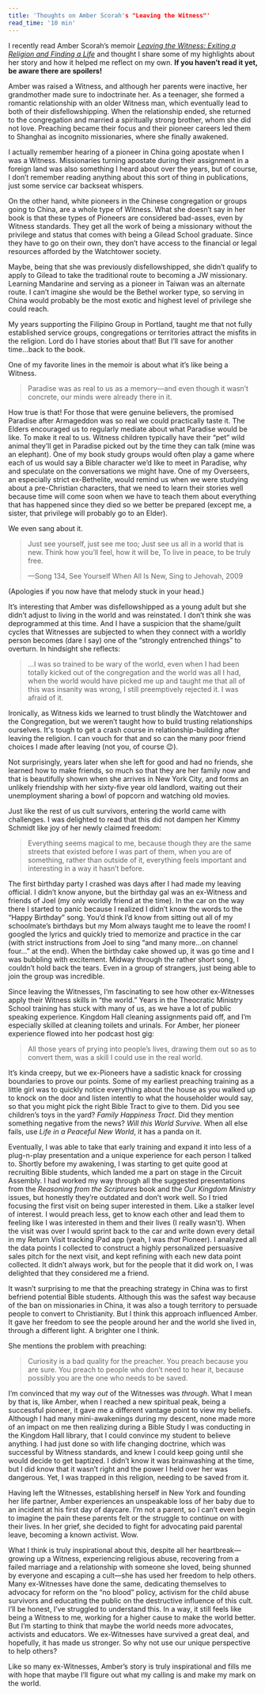 ```yaml
---
title: 'Thoughts on Amber Scorah's "Leaving the Witness"'
read_time: '10 min'
---
```


I recently read Amber Scorah’s memoir [*Leaving the Witness: Exiting a Religion and Finding a Life*](https://a.co/2DpMFkn) and thought I share some of my highlights about her story and how it helped me reflect on my own. **If you haven’t read it yet, be aware there are spoilers!**

Amber was raised a Witness, and although her parents were inactive, her grandmother made sure to indoctrinate her. As a teenager, she formed a romantic relationship with an older Witness man, which eventually lead to both of their disfellowshipping. When the relationship ended, she returned to the congregation and married a spiritually strong brother, whom she did not love. Preaching became their focus and their pioneer careers led them to Shanghai as incognito missionaries, where she finally awakened.

I actually remember hearing of a pioneer in China going apostate when I was a Witness. Missionaries turning apostate during their assignment in a foreign land was also something I heard about over the years, but of course, I don’t remember reading anything about this sort of thing in publications, just some service car backseat whispers.

On the other hand, white pioneers in the Chinese congregation or groups going to China, are a whole type of Witness. What she doesn’t say in her book is that these types of Pioneers are considered bad-asses, even by Witness standards. They get all the work of being a missionary without the privilege and status that comes with being a Gilead School graduate. Since they have to go on their own, they don’t have access to the financial or legal resources afforded by the Watchtower society.

Maybe, being that she was previously disfellowshipped, she didn’t qualify to apply to Gilead to take the traditional route to becoming a JW missionary. Learning Mandarine and serving as a pioneer in Taiwan was an alternate route. I can’t imagine she would be the Bethel worker type, so serving in China would probably be the most exotic and highest level of privilege she could reach.

My years supporting the Filipino Group in Portland, taught me that not fully established service groups, congregations or territories attract the misfits in the religion. Lord do I have stories about that! But I’ll save for another time...back to the book.

One of my favorite lines in the memoir is about what it’s like being a Witness.

> Paradise was as real to us as a memory—and even though it wasn’t concrete, our minds were already there in it.

How true is that! For those that were genuine believers, the promised Paradise after Armageddon was so real we could practically taste it. The Elders encouraged us to regularly mediate about what Paradise would be like. To make it real to us. Witness children typically have their “pet” wild animal they’ll get in Paradise picked out by the time they can talk (mine was an elephant). One of my book study groups would often play a game where each of us would say a Bible character we’d like to meet in Paradise, why and speculate on the conversations we might have. One of my Overseers, an especially strict ex-Bethelite, would remind us when we were studying about a pre-Christian characters, that we need to learn their stories well because time will come soon when we have to teach them about everything that has happened since they died so we better be prepared (except me, a sister, that privilege will probably go to an Elder).

We even sang about it.

> Just see yourself, just see me too;
> Just see us all in a world that is new.
> Think how you’ll feel, how it will be,
> To live in peace, to be truly free.
> 
> —Song 134, See Yourself When All Is New, Sing to Jehovah, 2009

(Apologies if you now have that melody stuck in your head.)

It’s interesting that Amber was disfellowshipped as a young adult but she didn’t adjust to living in the world and was reinstated. I don’t think she was deprogrammed at this time. And I have a suspicion that the shame/guilt cycles that Witnesses are subjected to when they connect with a worldly person becomes (dare I say) one of the “strongly entrenched things” to overturn. In hindsight she reflects:

> ...I was so trained to be wary of the world, even when I had been totally kicked out of the congregation and the world was all I had, when the world would have picked me up and taught me that all of this was insanity was wrong, I still preemptively rejected it. I was afraid of it.

Ironically, as Witness kids we learned to trust blindly the Watchtower and the Congregation, but we weren’t taught how to build trusting relationships ourselves. It's tough to get a crash course in relationship-building after leaving the religion. I can vouch for that and so can the many poor friend choices I made after leaving (not you, of course 😉).

Not surprisingly, years later when she left for good and had no friends, she learned how to make friends, so much so that they are her family now and that is beautifully shown when she arrives in New York City, and forms an unlikely friendship with her sixty-five year old landlord, waiting out their unemployment sharing a bowl of popcorn and watching old movies.

Just like the rest of us cult survivors, entering the world came with challenges. I was delighted to read that this did not dampen her Kimmy Schmidt like joy of her newly claimed freedom:

> Everything seems magical to me, because though they are the same streets that existed before I was part of them, when you are of something, rather than outside of it, everything feels important and interesting in a way it hasn’t before.

The first birthday party I crashed was days after I had made my leaving official. I didn’t know anyone, but the birthday gal was an ex-Witness and friends of Joel (my only worldly friend at the time). In the car on the way there I started to panic because I realized I didn’t know the words to the “Happy Birthday” song. You’d think I’d know from sitting out all of my schoolmate’s birthdays but my Mom always taught me to leave the room! I googled the lyrics and quickly tried to memorize and practice in the car (with strict instructions from Joel to sing “and many more...on channel four...” at the end). When the birthday cake showed up, it was go time and I was bubbling with excitement. Midway through the rather short song, I couldn’t hold back the tears. Even in a group of strangers, just being able to join the group was incredible. 

Since leaving the Witnesses, I’m fascinating to see how other ex-Witnesses apply their Witness skills in “the world.” Years in the Theocratic Ministry School training has stuck with many of us, as we have a lot of public speaking experience. Kingdom Hall cleaning assignments paid off, and I’m especially skilled at cleaning toilets and urinals. For Amber, her pioneer experience flowed into her podcast host gig:

> All those years of prying into people’s lives, drawing them out so as to convert them, was a skill I could use in the real world.

It’s kinda creepy, but we ex-Pioneers have a sadistic knack for crossing boundaries to prove our points. Some of my earliest preaching training as a little girl was to quickly notice everything about the house as you walked up to knock on the door and listen intently to what the householder would say, so that you might pick the right Bible Tract to give to them. Did you see children’s toys in the yard? *Family Happiness Tract*. Did they mention something negative from the news? *Will this World Survive.* When all else fails, use *Life in a Peaceful New World*, it has a panda on it.

Eventually, I was able to take that early training and expand it into less of a plug-n-play presentation and a unique experience for each person I talked to. Shortly before my awakening, I was starting to get quite good at recruiting Bible students, which landed me a part on stage in the Circuit Assembly. I had worked my way through all the suggested presentations from the *Reasoning from the Scriptures* book and the *Our Kingdom Ministry* issues, but honestly they’re outdated and don’t work well. So I tried focusing the first visit on being super interested in them. Like a stalker level of interest. I would preach less, get to know each other and lead them to feeling like I was interested in them and their lives (I really wasn’t). When the visit was over I would sprint back to the car and write down every detail in my Return Visit tracking iPad app (yeah, I was *that* Pioneer). I analyzed all the data points I collected to construct a highly personalized persuasive sales pitch for the next visit, and kept refining with each new data point collected. It didn’t always work, but for the people that it did work on, I was delighted that they considered me a friend.

It wasn’t surprising to me that the preaching strategy in China was to first befriend potential Bible students. Although this was the safest way because of the ban on missionaries in China, it was also a tough territory to persuade people to convert to Christianity. But I think this approach influenced Amber. It gave her freedom to see the people around her and the world she lived in, through a different light. A brighter one I think.

She mentions the problem with preaching:

> Curiosity is a bad quality for the preacher. You preach because you are sure. You preach to people who don’t need to hear it, because possibly you are the one who needs to be saved.

I’m convinced that my way *out* of the Witnesses was *through*. What I mean by that is, like Amber, when I reached a new spiritual peak, being a successful pioneer, it gave me a different vantage point to view my beliefs. Although I had many mini-awakenings during my descent, none made more of an impact on me then realizing during a Bible Study I was conducting in the Kingdom Hall library, that I could convince my student to believe anything. I had just done so with life changing doctrine, which was successful by Witness standards, and knew I could keep going until she would decide to get baptized. I didn’t know it was brainwashing at the time, but I did know that it wasn’t right and the power I held over her was dangerous. Yet, I was trapped in this religion, needing to be saved from it.

Having left the Witnesses, establishing herself in New York and founding her life partner, Amber experiences an unspeakable loss of her baby due to an incident at his first day of daycare. I’m not a parent, so I can’t even begin to imagine the pain these parents felt or the struggle to continue on with their lives. In her grief, she decided to fight for advocating paid parental leave, becoming a known activist. Wow.

What I think is truly inspirational about this, despite all her heartbreak—growing up a Witness, experiencing religious abuse, recovering from a failed marriage and a relationship with someone she loved, being shunned by everyone and escaping a cult—she has used her freedom to help others. Many ex-Witnesses have done the same, dedicating themselves to advocacy for reform on the “no blood” policy, activism for the child abuse survivors and educating the public on the destructive influence of this cult. I’ll be honest, I’ve struggled to understand this. In a way, it still feels like being a Witness to me, working for a higher cause to make the world better. But I’m starting to think that maybe the world needs more advocates, activists and educators. We ex-Witnesses have survived a great deal, and hopefully, it has made us stronger. So why not use our unique perspective to help others?

Like so many ex-Witnesses, Amber’s story is truly inspirational and fills me with hope that maybe I’ll figure out what my calling is and make my mark on the world.
